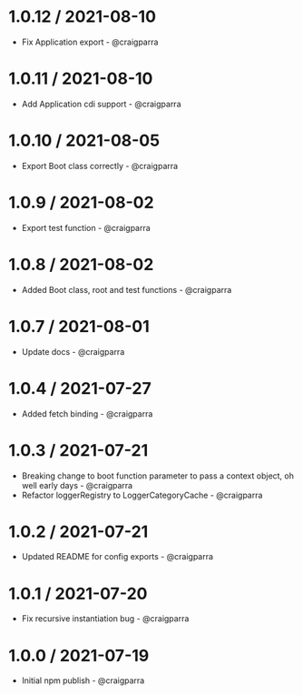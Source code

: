 1.0.12 / 2021-08-10
==================

* Fix Application export - @craigparra

1.0.11 / 2021-08-10
==================

* Add Application cdi support - @craigparra
  
1.0.10 / 2021-08-05
==================

* Export Boot class correctly - @craigparra
  
1.0.9 / 2021-08-02
==================

* Export test function - @craigparra
  
1.0.8 / 2021-08-02
==================

* Added Boot class, root and test functions - @craigparra

1.0.7 / 2021-08-01
==================

* Update docs - @craigparra

1.0.4 / 2021-07-27
==================

* Added fetch binding - @craigparra

1.0.3 / 2021-07-21
==================

* Breaking change to boot function parameter to pass a context object, oh well early days - @craigparra
* Refactor loggerRegistry to LoggerCategoryCache - @craigparra
  
1.0.2 / 2021-07-21
==================

* Updated README for config exports  - @craigparra
  
1.0.1 / 2021-07-20
==================

* Fix recursive instantiation bug  - @craigparra
  
1.0.0 / 2021-07-19
==================

* Initial npm publish  - @craigparra

